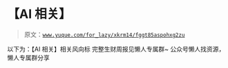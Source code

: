 # 【AI 相关】

> 原文：[`www.yuque.com/for_lazy/xkrm14/fggt85aspohxg2zu`](https://www.yuque.com/for_lazy/xkrm14/fggt85aspohxg2zu)

<ne-p id="ubfcdea54" data-lake-id="ubfcdea54"><ne-text id="ud44573de">以下为：【AI 相关】相关风向标</ne-text></ne-p> <ne-p id="u782577b6" data-lake-id="u782577b6"><ne-text id="ub1dda33c">完整生财周报见懒人专属群~</ne-text></ne-p> <ne-p id="ua4d4d54c" data-lake-id="ua4d4d54c"><ne-text id="u78fdfcae">公众号懒人找资源，懒人专属群分享</ne-text></ne-p>